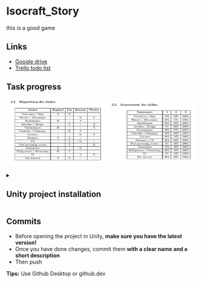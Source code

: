 # Isocraft_Story

this is a good game

## Links

- [Google drive][drive]
- [Trello todo list](https://trello.com/b/w8ktY6gF/isocraft-story)

## Task progress

![](tasks.png)

<details>
  <summary><h2>Unity project installation</h2></summary>

1. Clone the repo somewhere in your machine.
2. [Download the entire project][drive] in `.zip` format.  
   Make sure to get the version from Raphoulefou, aka the blue circle.
4. Extract the project to the cloned repo on your machine
5. If windows tells you if you want to replace some files, say **NO**. Github files are the newest.

Finally, you can go to Unity hub and add the project, and then work on it. Using your IDE should work too.
</details>

## Commits

- Before opening the project in Unity, **make sure you have the latest version!**
- Once you have done changes, commit them **with a clear name and a short description**
- Then push

**Tips:** Use Github Desktop or github.dev

[drive]: https://drive.google.com/drive/u/0/folders/1eLwcwYeZIpldG1B9WUpeLuSKw6Ah3_26
